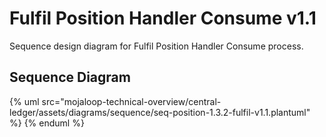 # Fulfil Position Handler Consume v1.1

Sequence design diagram for Fulfil Position Handler Consume process.

## Sequence Diagram

{% uml src="mojaloop-technical-overview/central-ledger/assets/diagrams/sequence/seq-position-1.3.2-fulfil-v1.1.plantuml" %}
{% enduml %}
